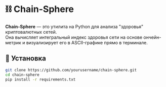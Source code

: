 # ⛓ Chain-Sphere

**Chain-Sphere** — это утилита на Python для анализа "здоровья" криптовалютных сетей.  
Она вычисляет интегральный индекс здоровья сети на основе ончейн-метрик и визуализирует его в ASCII-графике прямо в терминале.

## 🚀 Установка

```bash
git clone https://github.com/yourusername/chain-sphere.git
cd chain-sphere
pip install -r requirements.txt
